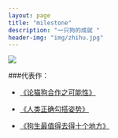 ```yaml
---
layout: page
title: "milestone"
description: "一只狗的成就 "
header-img: "img/zhihu.jpg"
---
```


![]("img/dolphin.gif")

###代表作：


- [《论猫狗合作之可能性》](http://www.zhihu.com)

- [《人类正确勾搭姿势》](http://www.zhihu.com)

- [《狗生最值得去得十个地方》](http://www.zhihu.com)







